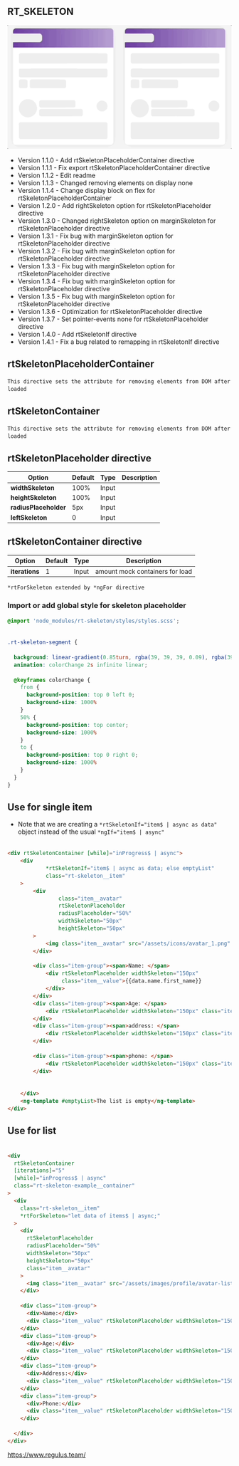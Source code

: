 ## RT_SKELETON

![](/projects/rt-skeleton/rt-skeleton.gif)

- Version 1.1.0 - Add rtSkeletonPlaceholderContainer directive
- Version 1.1.1 - Fix export rtSkeletonPlaceholderContainer directive
- Version 1.1.2 - Edit readme
- Version 1.1.3 - Changed removing elements on display none
- Version 1.1.4 - Change display block on flex for rtSkeletonPlaceholderContainer
- Version 1.2.0 - Add rightSkeleton option for rtSkeletonPlaceholder directive
- Version 1.3.0 - Changed rightSkeleton option on marginSkeleton for rtSkeletonPlaceholder directive 
- Version 1.3.1 - Fix bug with marginSkeleton option for rtSkeletonPlaceholder directive 
- Version 1.3.2 - Fix bug with marginSkeleton option for rtSkeletonPlaceholder directive 
- Version 1.3.3 - Fix bug with marginSkeleton option for rtSkeletonPlaceholder directive 
- Version 1.3.4 - Fix bug with marginSkeleton option for rtSkeletonPlaceholder directive 
- Version 1.3.5 - Fix bug with marginSkeleton option for rtSkeletonPlaceholder directive 
- Version 1.3.6 - Optimization for rtSkeletonPlaceholder directive 
- Version 1.3.7 - Set pointer-events none for rtSkeletonPlaceholder directive 
- Version 1.4.0 - Add rtSkeletonIf directive 
- Version 1.4.1 - Fix a bug related to remapping in rtSkeletonIf directive 


## rtSkeletonPlaceholderContainer
``This directive sets the attribute for removing elements from DOM after loaded``


## rtSkeletonContainer
``This directive sets the attribute for removing elements from DOM after loaded``

## rtSkeletonPlaceholder directive

| Option                | Default | Type  | Description |
|-----------------------|---------|-------|-------------|
| **widthSkeleton**     | 100%    | Input |             |
| **heightSkeleton**    | 100%    | Input |             |
| **radiusPlaceholder** | 5px     | Input |             |
| **leftSkeleton**      | 0       | Input |             |



## rtSkeletonContainer directive

| Option                | Default | Type  | Description                     |
|-----------------------|---------|-------|---------------------------------|
| **iterations**        | 1       | Input | amount mock containers for load |

``*rtForSkeleton extended by *ngFor directive``

### Import or add global style for skeleton placeholder
```css
@import 'node_modules/rt-skeleton/styles/styles.scss';
```

```css

.rt-skeleton-segment {

  background: linear-gradient(0.85turn, rgba(39, 39, 39, 0.09), rgba(39, 39, 39, 0.03), rgba(39, 39, 39, 0.09));
  animation: colorChange 2s infinite linear;

  @keyframes colorChange {
    from {
      background-position: top 0 left 0;
      background-size: 1000%
    }
    50% {
      background-position: top center;
      background-size: 1000%
    }
    to {
      background-position: top 0 right 0;
      background-size: 1000%
    }
  }
}

```

## Use for single item

- Note that we are creating a ```*rtSkeletonIf="item$ | async as data"``` object instead of the usual ```*ngIf="item$ | async"```

```html

<div rtSkeletonContainer [while]="inProgress$ | async">
    <div
            *rtSkeletonIf="item$ | async as data; else emptyList"
            class="rt-skeleton__item"
    >
        <div
                class="item__avatar"
                rtSkeletonPlaceholder
                radiusPlaceholder="50%"
                widthSkeleton="50px"
                heightSkeleton="50px"
        >
            <img class="item__avatar" src="/assets/icons/avatar_1.png" alt="">
        </div>

        <div class="item-group"><span>Name: </span>
            <div rtSkeletonPlaceholder widthSkeleton="150px"
                 class="item__value">{{data.name.first_name}}
            </div>
        </div>
        <div class="item-group"><span>Age: </span>
            <div rtSkeletonPlaceholder widthSkeleton="150px" class="item__value">{{data.age}}</div>
        </div>
        <div class="item-group"><span>address: </span>
            <div rtSkeletonPlaceholder widthSkeleton="150px" class="item__value">{{data.address}}</div>
        </div>

        <div class="item-group"><span>phone: </span>
            <div rtSkeletonPlaceholder widthSkeleton="150px" class="item__value">{{data.phone}}</div>
        </div>


    </div>
    <ng-template #emptyList>The list is empty</ng-template>
</div>
```

## Use for list

```html

<div
  rtSkeletonContainer
  [iterations]="5"
  [while]="inProgress$ | async"
  class="rt-skeleton-example__container"
>
  <div
    class="rt-skeleton__item"
    *rtForSkeleton="let data of items$ | async;"
  >
    <div
      rtSkeletonPlaceholder
      radiusPlaceholder="50%"
      widthSkeleton="50px"
      heightSkeleton="50px"
      class="item__avatar"
    >
      <img class="item__avatar" src="/assets/images/profile/avatar-list/avatar_1.png" alt="">
    </div>

    <div class="item-group">
      <div>Name:</div>
      <div class="item__value" rtSkeletonPlaceholder widthSkeleton="150px">{{data.name.first_name}}</div>
    </div>
    <div class="item-group">
      <div>Age:</div>
      <div class="item__value" rtSkeletonPlaceholder widthSkeleton="150px">{{data.age}}</div>
    </div>
    <div class="item-group">
      <div>Address:</div>
      <div class="item__value" rtSkeletonPlaceholder widthSkeleton="150px">{{data.address}}</div>
    </div>
    <div class="item-group">
      <div>Phone:</div>
      <div class="item__value" rtSkeletonPlaceholder widthSkeleton="150px">{{data.phone}}</div>
    </div>

  </div>
</div>
```




https://www.regulus.team/
